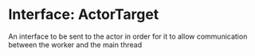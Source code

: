 # Interface: ActorTarget

An interface to be sent to the actor in order for it to allow communication between the worker and the main thread
